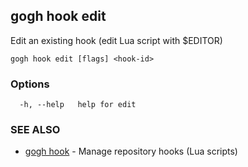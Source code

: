 ## gogh hook edit

Edit an existing hook (edit Lua script with $EDITOR)

```
gogh hook edit [flags] <hook-id>
```

### Options

```
  -h, --help   help for edit
```

### SEE ALSO

* [gogh hook](gogh_hook.md)	 - Manage repository hooks (Lua scripts)

